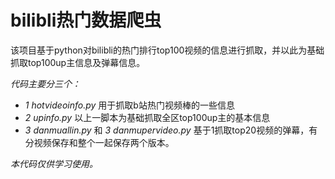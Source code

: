 # bilibli热门数据爬虫 

该项目基于python对bilibli的热门排行top100视频的信息进行抓取，并以此为基础抓取top100up主信息及弹幕信息。

*代码主要分三个：*
 *  *1 hotvideoinfo.py* 用于抓取b站热门视频棒的一些信息
 *  *2 upinfo.py* 以上一脚本为基础抓取全区top100up主的基本信息
 *  *3 danmuallin.py* 和 *3 danmupervideo.py* 基于1抓取top20视频的弹幕，有分视频保存和整个一起保存两个版本。
 
*本代码仅供学习使用。*
